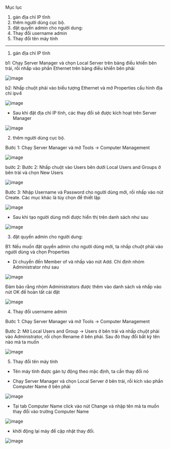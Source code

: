 Mục lục

1. gán địa chỉ IP tĩnh
2. thêm người dùng cục bộ.
3. đặt quyền admin cho người dung:
4. Thay đổi username admin
5. Thay đổi tên máy tính
-----------------------------------------------------------------------
1. gán địa chỉ IP tĩnh

b1: Chạy Server Manager và chọn Local Server trên bảng điều khiển bên trái, rồi nhấp vào phần Ethernet trên bảng điều khiển bên phải

![image](https://user-images.githubusercontent.com/95491130/181421527-5dd0d348-0d4e-419c-bdb1-5abea9d9a262.png)

b2: Nhấp chuột phải vào biểu tượng Ethernet và mở Properties cấu hình địa chỉ ipv4

![image](https://user-images.githubusercontent.com/95491130/181421967-8b8c4094-cc3e-42e8-9973-0b9f58b77571.png)

- Sau khi đặt địa chỉ IP tĩnh, các thay đổi sẽ được kích hoạt trên Server Manager

![image](https://user-images.githubusercontent.com/95491130/181422370-7101d549-2cde-440d-9012-3499fa8f1cd4.png)

2. thêm người dùng cục bộ.

Bước 1: Chạy Server Manager và mở Tools -> Computer Management

![image](https://user-images.githubusercontent.com/95491130/181422546-45a959f1-8fdf-472e-ade0-1f3fafa85edf.png)

bước 2: Bước 2: Nhấp chuột vào Users bên dưới Local Users and Groups ở bên trái và chọn New Users

![image](https://user-images.githubusercontent.com/95491130/181422742-8068a08c-2bbb-4b6b-9ba6-36f3f147615b.png)

Bước 3: Nhập Username và Password cho người dùng mới, rồi nhấp vào nút Create. Các mục khác là tùy chọn để thiết lập

![image](https://user-images.githubusercontent.com/95491130/181422955-fbf33d38-3c44-46d5-81d2-8d61c8176c49.png)

- Sau khi tạo người dùng mới được hiển thị trên danh sách như sau

![image](https://user-images.githubusercontent.com/95491130/181423035-0de51b2d-7f40-4854-bde9-b1c51d0377aa.png)

3. đặt quyền admin cho người dung:

B1: Nếu muốn đặt quyền admin cho người dùng mới, ta nhấp chuột phải vào người dùng và chọn Properties

- Di chuyển đến Member of và nhấp vào nút Add. Chỉ định nhóm Administrator như sau

![image](https://user-images.githubusercontent.com/95491130/181423585-9cd784eb-e137-4992-bcdd-fb4f41b410e6.png)

Đảm bảo rằng nhóm Administrators được thêm vào danh sách và nhấp vào nút OK để hoàn tất cài đặt

![image](https://user-images.githubusercontent.com/95491130/181423659-65b55731-d738-4c22-9b5c-53d8fe75e005.png)

4. Thay đổi username admin

Bước 1: Chạy Server Manager và mở Tools -> Computer Management

Bước 2: Mở Local Users and Group -> Users ở bên trái và nhấp chuột phải vào Administrator, rồi chọn Rename ở bên phải. Sau đó thay đổi bất kỳ tên nào mà ta muốn

![image](https://user-images.githubusercontent.com/95491130/181437245-e99596ff-7529-477e-bb16-f64a2ba9c96e.png)

5. Thay đổi tên máy tính

- Tên máy tính được gán tự động theo mặc định, ta cần thay đổi nó

- Chạy Server Manager và chọn Local Server ở bên trái, rồi kích vào phần Computer Name ở bên phải

![image](https://user-images.githubusercontent.com/95491130/181437504-9b244e8f-c08c-4e77-9c2f-aff0de77b537.png)

- Tại tab Computer Name click vào nút Change và nhập tên mà ta muốn thay đổi vào trường Computer Name

![image](https://user-images.githubusercontent.com/95491130/181437698-ece0024e-2300-487a-8b3f-209a2d7cfc07.png)

- khởi động lại máy để cập nhật thay đổi.

![image](https://user-images.githubusercontent.com/95491130/181437971-79cee3d2-c4f8-41b8-bf7e-3cdf6630aadc.png)



